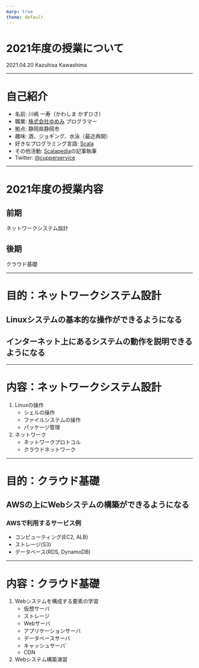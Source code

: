 ```yaml
---
marp: true
theme: default
---
```

# 2021年度の授業について

2021.04.20
Kazuhisa Kawashima

---

# 自己紹介
* 名前: 川嶋 一寿（かわしま かずひさ）
* 職業: [株式会社ゆめみ](https://www.yumemi.co.jp/) プログラマー
* 拠点: 静岡県静岡市
* 趣味: 酒、ジョギング、水泳（最近再開）
* 好きなプログラミング言語: [Scala](https://www.scala-lang.org/)
* その他活動: [Scalapedia](https://scalapedia.com/)の記事執筆
* Twitter: [@cupperservice](https://twitter.com/cupperservice)

---

# 2021年度の授業内容
## 前期
ネットワークシステム設計

## 後期
クラウド基礎

---

# 目的：ネットワークシステム設計
## Linuxシステムの基本的な操作ができるようになる
## インターネット上にあるシステムの動作を説明できるようになる

---

# 内容：ネットワークシステム設計
1. Linuxの操作
    * シェルの操作
    * ファイルシステムの操作
    * パッケージ管理
2. ネットワーク
    * ネットワークプロトコル
    * クラウドネットワーク

---

# 目的：クラウド基礎
## AWSの上にWebシステムの構築ができるようになる
### AWSで利用するサービス例
* コンピューティング(EC2, ALB)
* ストレージ(S3)
* データベース(RDS, DynamoDB)

---

# 内容：クラウド基礎
1. Webシステムを構成する要素の学習
    * 仮想サーバ
    * ストレージ
    * Webサーバ
    * アプリケーションサーバ
    * データベースサーバ
    * キャッシュサーバ` 
    * CDN
2. Webシステム構築演習
